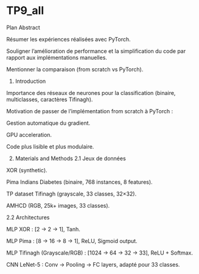 # TP9_all

Plan 
Abstract

Résumer les expériences réalisées avec PyTorch.

Souligner l’amélioration de performance et la simplification du code par rapport aux implémentations manuelles.

Mentionner la comparaison (from scratch vs PyTorch).

1. Introduction

Importance des réseaux de neurones pour la classification (binaire, multiclasses, caractères Tifinagh).

Motivation de passer de l’implémentation from scratch à PyTorch :

Gestion automatique du gradient.

GPU acceleration.

Code plus lisible et plus modulaire.

2. Materials and Methods
2.1 Jeux de données

XOR (synthetic).

Pima Indians Diabetes (binaire, 768 instances, 8 features).

TP dataset Tifinagh (grayscale, 33 classes, 32×32).

AMHCD (RGB, 25k+ images, 33 classes).

2.2 Architectures

MLP XOR : [2 → 2 → 1], Tanh.

MLP Pima : [8 → 16 → 8 → 1], ReLU, Sigmoid output.

MLP Tifinagh (Grayscale/RGB) : [1024 → 64 → 32 → 33], ReLU + Softmax.

CNN LeNet-5 : Conv → Pooling → FC layers, adapté pour 33 classes.
